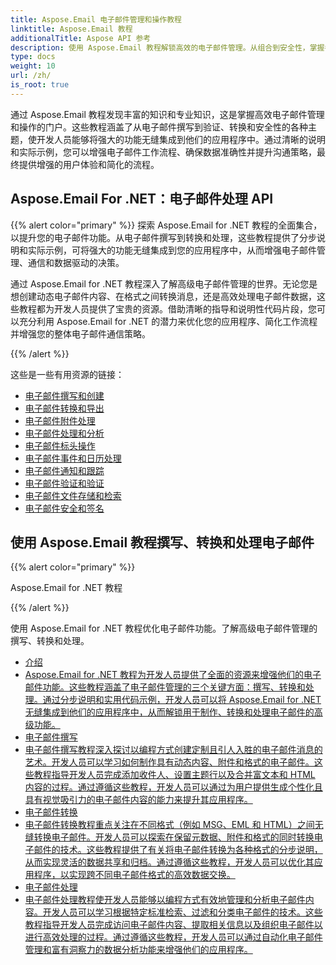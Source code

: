 ```yaml
---
title: Aspose.Email 电子邮件管理和操作教程
linktitle: Aspose.Email 教程
additionalTitle: Aspose API 参考
description: 使用 Aspose.Email 教程解锁高效的电子邮件管理。从组合到安全性，掌握各个方面以增强工作流程和用户体验。
type: docs
weight: 10
url: /zh/
is_root: true
---
```

通过 Aspose.Email 教程发现丰富的知识和专业知识，这是掌握高效电子邮件管理和操作的门户。这些教程涵盖了从电子邮件撰写到验证、转换和安全性的各种主题，使开发人员能够将强大的功能无缝集成到他们的应用程序中。通过清晰的说明和实际示例，您可以增强电子邮件工作流程、确保数据准确性并提升沟通策略，最终提供增强的用户体验和简化的流程。

## Aspose.Email For .NET：电子邮件处理 API
{{% alert color="primary" %}}
探索 Aspose.Email for .NET 教程的全面集合，以提升您的电子邮件功能。从电子邮件撰写到转换和处理，这些教程提供了分步说明和实际示例，可将强大的功能无缝集成到您的应用程序中，从而增强电子邮件管理、通信和数据驱动的决策。

通过 Aspose.Email for .NET 教程深入了解高级电子邮件管理的世界。无论您是想创建动态电子邮件内容、在格式之间转换消息，还是高效处理电子邮件数据，这些教程都为开发人员提供了宝贵的资源。借助清晰的指导和说明性代码片段，您可以充分利用 Aspose.Email for .NET 的潜力来优化您的应用程序、简化工作流程并增强您的整体电子邮件通信策略。

{{% /alert %}}

这些是一些有用资源的链接：
- [电子邮件撰写和创建](./net/email-composition-and-creation/)
- [电子邮件转换和导出](./net/email-conversion-and-export/)
- [电子邮件附件处理](./net/email-attachment-handling/)
- [电子邮件处理和分析](./net/email-processing-and-analysis/)
- [电子邮件标头操作](./net/email-header-manipulation/)
- [电子邮件事件和日历处理](./net/email-event-and-calendar-handling/)
- [电子邮件通知和跟踪](./net/email-notification-and-tracking/)
- [电子邮件验证和验证](./net/email-validation-and-verification/)
- [电子邮件文件存储和检索](./net/email-file-storage-and-retrieval/)
- [电子邮件安全和签名](./net/email-security-and-signatures/)

## 使用 Aspose.Email 教程撰写、转换和处理电子邮件
{{% alert color="primary" %}}

Aspose.Email for .NET 教程


{{% /alert %}}

使用 Aspose.Email for .NET 教程优化电子邮件功能。了解高级电子邮件管理的撰写、转换和处理。
- [介绍](./java/sending-emails/)
- [Aspose.Email for .NET 教程为开发人员提供了全面的资源来增强他们的电子邮件功能。这些教程涵盖了电子邮件管理的三个关键方面：撰写、转换和处理。通过分步说明和实用代码示例，开发人员可以将 Aspose.Email for .NET 无缝集成到他们的应用程序中，从而解锁用于制作、转换和处理电子邮件的高级功能。](./java/receiving-emails/)
- [电子邮件撰写](./java/configuring-smtp-servers/)
- [电子邮件撰写教程深入探讨以编程方式创建定制且引人入胜的电子邮件消息的艺术。开发人员可以学习如何制作具有动态内容、附件和格式的电子邮件。这些教程指导开发人员完成添加收件人、设置主题行以及合并富文本和 HTML 内容的过程。通过遵循这些教程，开发人员可以通过为用户提供生成个性化且具有视觉吸引力的电子邮件内容的能力来提升其应用程序。](./java/advanced-email-attachments/)
- [电子邮件转换](./java/securing-email-communications/)
- [电子邮件转换教程重点关注在不同格式（例如 MSG、EML 和 HTML）之间无缝转换电子邮件。开发人员可以探索在保留元数据、附件和格式的同时转换电子邮件的技术。这些教程提供了有关将电子邮件转换为各种格式的分步说明，从而实现灵活的数据共享和归档。通过遵循这些教程，开发人员可以优化其应用程序，以实现跨不同电子邮件格式的高效数据交换。](./java/email-analytics-and-tracking/)
- [电子邮件处理](./java/customizing-email-headers/)
- [电子邮件处理教程使开发人员能够以编程方式有效地管理和分析电子邮件内容。开发人员可以学习根据特定标准检索、过滤和分类电子邮件的技术。这些教程指导开发人员完成访问电子邮件内容、提取相关信息以及组织电子邮件以进行高效处理的过程。通过遵循这些教程，开发人员可以通过自动化电子邮件管理和富有洞察力的数据分析功能来增强他们的应用程序。](./java/exploring-email-security/)